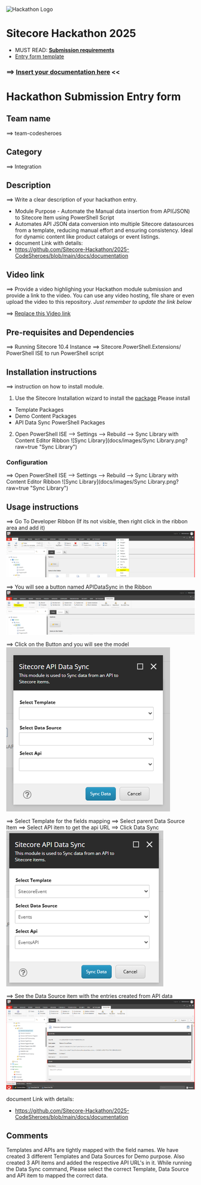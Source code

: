 ![Hackathon Logo](docs/images/hackathon.png?raw=true "Hackathon Logo")
# Sitecore Hackathon 2025

- MUST READ: **[Submission requirements](SUBMISSION_REQUIREMENTS.md)**
- [Entry form template](ENTRYFORM.md)
  
### ⟹ [Insert your documentation here](ENTRYFORM.md) <<

# Hackathon Submission Entry form

## Team name
⟹ team-codesheroes

## Category
⟹ Integration

## Description
⟹ Write a clear description of your hackathon entry.  

  - Module Purpose - Automate the Manual data insertion from API(JSON) to Sitecore Item using PowerShell Script
  - Automates API JSON data conversion into multiple Sitecore datasources from a template, reducing manual effort and ensuring consistency. Ideal for dynamic content like product catalogs or event listings.
  - document Link with details:
  - https://github.com/Sitecore-Hackathon/2025-CodeSheroes/blob/main/docs/documentation
    

## Video link
⟹ Provide a video highlighing your Hackathon module submission and provide a link to the video. You can use any video hosting, file share or even upload the video to this repository. _Just remember to update the link below_

⟹ [Replace this Video link](#video-link)

## Pre-requisites and Dependencies

⟹ Running Sitecore 10.4 Instance
⟹ Sitecore.PowerShell.Extensions/ PowerShell ISE to run PowerShell script

## Installation instructions
⟹ instruction on how to install module.  

1. Use the Sitecore Installation wizard to install the [package](#https://github.com/Sitecore-Hackathon/2025-CodeSheroes/tree/main/Sitecore%20Packages)
Please install
- Template Packages
- Demo Content Packages
- API Data Sync PowerShell Packages
2. Open PowerShell ISE --> Settings --> Rebuild --> Sync Library with Content Editor Ribbon
![Sync Library](docs/images/Sync Library.png?raw=true "Sync Library")

### Configuration
⟹ Open PowerShell ISE --> Settings --> Rebuild --> Sync Library with Content Editor Ribbon
![Sync Library](docs/images/Sync Library.png?raw=true "Sync Library")

## Usage instructions
⟹ Go To Developer Ribbon
(If its not visible, then right click in the ribbon area and add it)
![DeveloperRibbon](docs/images/DeveloperRibbon.png?raw=true "DeveloperRibbon")

⟹ You will see a button named APIDataSync in the Ribbon
![APIDataSync_Button](docs/images/APIDataSync_Button.png?raw=true "APIDataSync_Button")

⟹ Click on the Button and you will see the model
![APIDataSync_Model](docs/images/APIDataSync_Model.png?raw=true "APIDataSync_Model")

⟹ Select Template for the fields mapping
⟹ Select parent Data Source Item
⟹ Select API item to get the api URL
⟹ Click Data Sync 
![APIDataSync_Model_OK](docs/images/APIDataSync_Model_OK.png?raw=true "APIDataSync_Model_OK")

⟹ See the Data Source item with the entries created from API data
![DataSourceItem](docs/images/DataSourceItem.png?raw=true "DataSourceItem")

  document Link with details:
  - https://github.com/Sitecore-Hackathon/2025-CodeSheroes/blob/main/docs/documentation

## Comments
Templates and APIs are tightly mapped with the field names. We have created 3 different Templates and Data Sources for Demo purpose. 
Also created 3 API items and added the respective API URL's in it.
While running the Data Sync command, Please select the correct Template, Data Source and API item to mapped the correct data.

